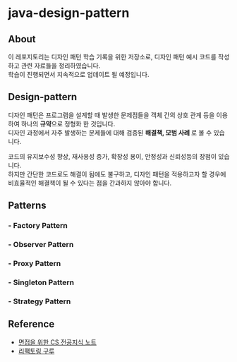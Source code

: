 # java-design-pattern

## About
이 레포지토리는 디자인 패턴 학습 기록을 위한 저장소로, 디자인 패턴 예시 코드를 작성하고 관련 자료들을 정리하였습니다. \
학습이 진행되면서 지속적으로 업데이트 될 예정입니다.


## Design-pattern
디자인 패턴은 프로그램을 설계할 때 발생한 문제점들을 객체 간의 상호 관계 등을 이용하여 하나의 <b>규약</b>으로 정형화 한 것입니다. \
디자인 과정에서 자주 발생하는 문제들에 대해 검증된 <b> 해결책, 모범 사례 </b> 로 볼 수 있습니다.

코드의 유지보수성 향상, 재사용성 증가, 확장성 용이, 안정성과 신뢰성등의 장점이 있습니다. \
하지만 간단한 코드로도 해결이 됨에도 불구하고, 디자인 패턴을 적용하고자 할 경우에 비효율적인 해결책이 될 수 있다는 점을 간과하지 않아야 합니다.


## Patterns
### - Factory Pattern

### - Observer Pattern

### - Proxy Pattern

### - Singleton Pattern

### - Strategy Pattern


## Reference
- [면접을 위한 CS 전공지식 노트](https://m.yes24.com/Goods/Detail/108887922)
- [리팩토링 구루](https://refactoring.guru/ko/design-patterns)